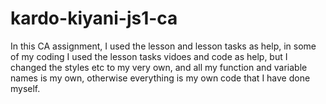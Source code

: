 # kardo-kiyani-js1-ca

In this CA assignment, I used the lesson and lesson tasks as help, in some of my coding I used the lesson tasks vidoes and code as help, but I changed the styles etc to my very own, and all my function and variable names is my own, otherwise everything is my own code that I have done myself.